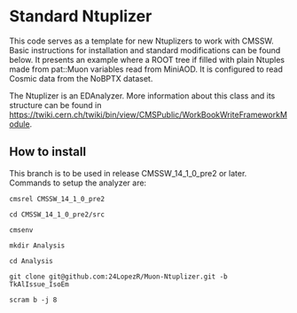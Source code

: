 # Standard Ntuplizer

This code serves as a template for new Ntuplizers to work with CMSSW. Basic instructions for installation and standard modifications can be found below.
It presents an example where a ROOT tree if filled with plain Ntuples made from pat::Muon variables read from MiniAOD. It is configured to read Cosmic data from the NoBPTX dataset.

The Ntuplizer is an EDAnalyzer. More information about this class and its structure can be found in https://twiki.cern.ch/twiki/bin/view/CMSPublic/WorkBookWriteFrameworkModule.

## How to install

This branch is to be used in release CMSSW_14_1_0_pre2 or later. Commands to setup the analyzer are:

```
cmsrel CMSSW_14_1_0_pre2

cd CMSSW_14_1_0_pre2/src

cmsenv

mkdir Analysis

cd Analysis

git clone git@github.com:24LopezR/Muon-Ntuplizer.git -b TkAlIssue_IsoEm

scram b -j 8
```
